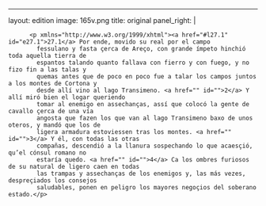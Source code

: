<?xml version="1.0" encoding="UTF-8"?>
---
layout: edition
image: 165v.png 
title: original 
panel_right: |  
            
          <p xmlns="http://www.w3.org/1999/xhtml"><a href="#l27.1" id="e27.1">27.1</a> Por ende, movido su real por el campo
            fessulano y fasta çerca de Areço, con grande ímpeto hinchió toda aquella tierra de
            espantos talando quanto fallava con fierro y con fuego, y no fizo fin a las talas y
            quemas antes que de poco en poco fue a talar los campos juntos a los montes de Cortona y
            desde allí vino al lago Transimeno. <a href="" id="">2</a> Y allí miró bien el logar queriendo
            tomar al enemigo en assechanças, assí que colocó la gente de cavallo çerca de una vía
            angosta que fazen los que van al lago Transimeno baxo de unos oteros, y mandó que los de
            ligera armadura estoviessen tras los montes. <a href="" id="">3</a> Y él, con todas las otras
            compañas, descendió a la llanura sospechando lo que acaesçió, qu’el cónsul romano no
            estaría quedo. <a href="" id="">4</a> Ca los ombres furiosos de su natural de ligero caen en todas
            las trampas y assechanças de los enemigos y, las más vezes, despreçiados los consejos
            saludables, ponen en peligro los mayores negoçios del soberano estado.</p>
        